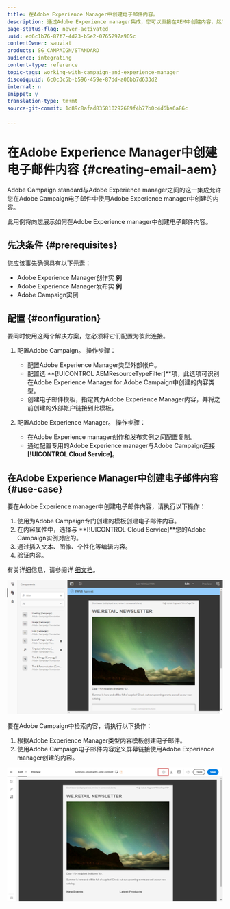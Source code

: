 ```yaml
---
title: 在Adobe Experience Manager中创建电子邮件内容。
description: 通过Adobe Experience manager集成，您可以直接在AEM中创建内容，然后在Adobe Campaign中使用它。
page-status-flag: never-activated
uuid: ed6c1b76-87f7-4d23-b5e2-0765297a905c
contentOwner: sauviat
products: SG_CAMPAIGN/STANDARD
audience: integrating
content-type: reference
topic-tags: working-with-campaign-and-experience-manager
discoiquuid: 6c0c3c5b-b596-459e-87dd-a06bb7d633d2
internal: n
snippet: y
translation-type: tm+mt
source-git-commit: 1d89c8afad835810292689f4b77b0c4d6ba6a86c

---
```



# 在Adobe Experience Manager中创建电子邮件内容 {#creating-email-aem}

Adobe Campaign standard与Adobe Experience manager之间的这一集成允许您在Adobe Campaign电子邮件中使用Adobe Experience manager中创建的内容。

此用例将向您展示如何在Adobe Experience manager中创建电子邮件内容。

## 先决条件 {#prerequisites}

您应该事先确保具有以下元素：

* Adobe Experience Manager创作实 **例**
* Adobe Experience Manager发布实 **例**
* Adobe Campaign实例

## 配置 {#configuration}

要同时使用这两个解决方案，您必须将它们配置为彼此连接。

1. 配置Adobe Campaign。 操作步骤：

   * 配置Adobe Experience Manager类型外部帐户。
   * 配置选 **[!UICONTROL AEMResourceTypeFilter]**项，此选项可识别在Adobe Experience Manager for Adobe Campaign中创建的内容类型。
   * 创建电子邮件模板，指定其为Adobe Experience Manager内容，并将之前创建的外部帐户链接到此模板。

1. 配置Adobe Experience Manager。 操作步骤：

   * 在Adobe Experience manager创作和发布实例之间配置复制。
   * 通过配置专用的Adobe Experience manager与Adobe Campaign连接 **[!UICONTROL Cloud Service]**。

## 在Adobe Experience Manager中创建电子邮件内容 {#use-case}

要在Adobe Experience manager中创建电子邮件内容，请执行以下操作：

1. 使用为Adobe Campaign专门创建的模板创建电子邮件内容。
1. 在内容属性中，选择与 **[!UICONTROL Cloud Service]**您的Adobe Campaign实例对应的。
1. 通过插入文本、图像、个性化等编辑内容。
1. 验证内容。

有关详细信息，请参阅详 [细文档](https://docs.adobe.com/docs/en/aem/6-2/author/personalization/adobe-campaign/campaign.html)。

![](assets/aem_content.png)

要在Adobe Campaign中检索内容，请执行以下操作：

1. 根据Adobe Experience Manager类型内容模板创建电子邮件。
1. 使用Adobe Campaign电子邮件内容定义屏幕链接使用Adobe Experience manager创建的内容。

![](assets/aem_linked_content.png)


